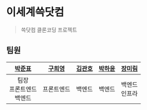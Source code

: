 # 이세계쓱닷컴

> 쓱닷컴 클론코딩 프로젝트

## 팀원

|     [박준표](github.com/wnsvy7203)      | [구희영](github.com/hi9900) | [김관호](github.com/kwanhoo) | [박하윤](github.com/hyoonpark) | [장미림](https://github.com/mirimy97) |
| :-------------------------------------: | :-------------------------: | :--------------------------: | :----------------------------: | :-----------------------------------: |
| 팀장 <br/> 프론트엔드 <br/> 백엔드<br/> |      프론트엔드 <br/>       |         백엔드<br/>          |          백엔드<br/>           |           백엔드<br/>인프라           |
